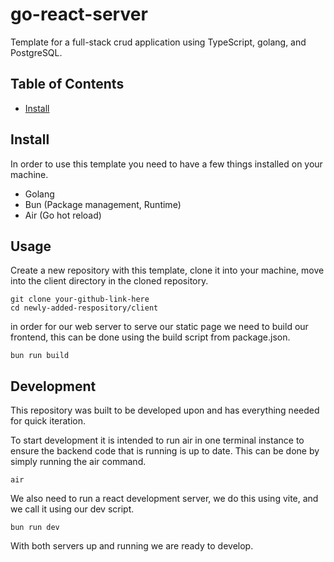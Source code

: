 # go-react-server
Template for a full-stack crud application using TypeScript, golang, and PostgreSQL.

## Table of Contents

- [Install](#install)
    
## Install

In order to use this template you need to have a few things installed on your machine.

* Golang
* Bun (Package management, Runtime)
* Air (Go hot reload)

## Usage
Create a new repository with this template, clone it into your machine, move into the client directory in the cloned repository.

```
git clone your-github-link-here
cd newly-added-respository/client
```
in order for our web server to serve our static page we need to build our frontend, this can be done using the build script from package.json.
```
bun run build
```

## Development
This repository was built to be developed upon and has everything needed for quick iteration.

To start development it is intended to run air in one terminal instance to ensure the backend code that is running is up to date. This can be done by simply running the air command.

```
air
```

We also need to run a react development server, we do this using vite, and we call it using our dev script.

```
bun run dev
```

With both servers up and running we are ready to develop.


